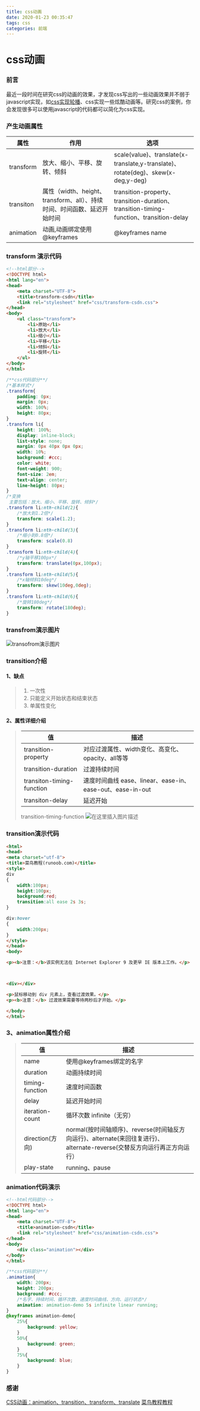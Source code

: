 ```yaml
---
title: css动画
date: 2020-01-23 00:35:47
tags: css
categories: 前端
---
```

# css动画
### 前言
最近一段时间在研究css的动画的效果，才发现css写出的一些动画效果并不弱于javascript实现，如[css实现轮播](https://www.jianshu.com/p/550c11f3b731)、css实现一些炫酷动画等。研究css的案例，你会发现很多可以使用javascript的代码都可以简化为css实现。
<!-- more -->
### 产生动画属性
属性 |  作用|选项
-------|-------|-------
transform|放大、缩小、平移、旋转、倾斜|scale(value)、translate(x-translate,y-translate)、rotate(deg)、skew(x-deg,y-deg)
transiton|属性（width、height、transform、all）、持续时间、时间函数、延迟开始时间|transition-property、transition-duration、transition-timing-function、transition-delay
animation|动画,动画绑定使用@keyframes|@keyframes name

### transform 演示代码
```html
<!--html部分-->
<!DOCTYPE html>
<html lang="en">
<head>
	<meta charset="UTF-8">
	<title>transform-csdn</title>
	<link rel="stylesheet" href="css/transform-csdn.css">
</head>
<body>
	<ul class="transform">
		<li>原始</li>
		<li>放大</li>
		<li>缩小</li>
		<li>平移</li>
		<li>倾斜</li>
		<li>旋转</li>
	</ul>	
</body>
</html>
```
```css
/**css代码部分**/
/*基本样式*/
.transform{
	padding: 0px;
	margin: 0px;
	width: 100%;
	height: 80px;
}
.transform li{
	height: 100%;
	display: inline-block;
	list-style: none;
	margin: 0px 40px 0px 0px;
	width: 10%;
	background: #ccc;
	color: white;
	font-weight: 900;
	font-size: 2em;
	text-align: center;
	line-height: 80px;
}
/*变换
 主要包括：放大、缩小、平移、旋转、倾斜*/
.transform li:nth-child(2){
	/*放大到1.2倍*/
	transform: scale(1.2);
}
.transform li:nth-child(3){
	/*缩小到0.8倍*/
	transform: scale(0.8)
}
.transform li:nth-child(4){
	/*y轴平移100px*/
	transform: translate(0px,100px);
}
.transform li:nth-child(5){
	/*x轴倾斜10deg*/
	transform: skew(10deg,0deg);
}
.transform li:nth-child(6){
	/*旋转180deg*/
	transform: rotate(180deg);
}
```

### transfrom演示图片
![transofrom演示图片](https://img-blog.csdnimg.cn/20200122223628608.png?x-oss-process=image/watermark,type_ZmFuZ3poZW5naGVpdGk,shadow_10,text_aHR0cHM6Ly9ibG9nLmNzZG4ubmV0L3FxXzQyODI0NTYy,size_16,color_FFFFFF,t_70)
### transition介绍
#### 1、缺点
>1. 一次性
>2. 只能定义开始状态和结束状态
>3. 单属性变化
#### 2、属性详细介绍
>值|描述
>---|-----
>transition-property|对应过渡属性、width变化、高变化、opacity、all等等
>transition-duration|过渡持续时间
>transiton-timing-function|速度时间曲线 ease、linear、ease-in、ease-out、ease-in-out
>transiton-delay|延迟开始
>transition-timing-function
>![在这里插入图片描述](https://img-blog.csdnimg.cn/2020012223414557.png?x-oss-process=image/watermark,type_ZmFuZ3poZW5naGVpdGk,shadow_10,text_aHR0cHM6Ly9ibG9nLmNzZG4ubmV0L3FxXzQyODI0NTYy,size_16,color_FFFFFF,t_70)
### transition演示代码
```html
<html>
<head>
<meta charset="utf-8"> 
<title>菜鸟教程(runoob.com)</title>
<style> 
div
{
	width:100px;
	height:100px;
	background:red;
	transition:all ease 2s 3s;
}

div:hover
{
	width:200px;
}
</style>
</head>
<body>

<p><b>注意：</b>该实例无法在 Internet Explorer 9 及更早 IE 版本上工作。</p>



<div></div>

<p>鼠标移动到 div 元素上，查看过渡效果。</p>
<p><b>注意：</b> 过渡效果需要等待两秒后才开始。</p>

</body>
</html>
```
### 3、animation属性介绍
>值|描述
>---|-----
>name|使用@keyframes绑定的名字
>duration|动画持续时间
>timing-function|速度时间函数
>delay|延迟开始时间
>iteration-count|循环次数 infinite（无穷）
>direction(方向)|normal(按时间轴顺序)、reverse(时间轴反方向运行)、alternate(来回往复进行)、alternate-reverse(交替反方向运行再正方向运行）
>play-state|running、pause
### animation代码演示
```html
<!--html代码部分-->
<!DOCTYPE html>
<html lang="en">
<head>
	<meta charset="UTF-8">
	<title>animation-csdn</title>
	<link rel="stylesheet" href="css/animation-csdn.css">
</head>
<body>
	<div class="animation"></div>
</body>
</html>
```
```css
/**css代码部分**/
.animation{
	width: 200px;
	height: 200px;
	background: #ccc;
	/*名字、持续时间、循环次数、速度时间曲线、方向、运行状态*/
	animation: amimation-demo 5s infinite linear running;
}
@keyframes amimation-demo{
	25%{
		background: yellow;
	}
	50%{
		background: green;
	}
	75%{
		background: blue;
	}
}

```
### 感谢
[CSS动画：animation、transition、transform、translate](https://juejin.im/post/5b137e6e51882513ac201dfb)
[菜鸟教程教程](https://www.runoob.com/css3/css3-tutorial.html)